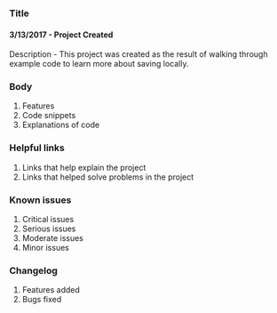 ### Title
#### 3/13/2017 - Project Created
Description - This project was created as the result of walking through example code to learn more about saving locally.

### Body
1. Features
2. Code snippets
2. Explanations of code

### Helpful links
1. Links that help explain the project
2. Links that helped solve problems in the project

### Known issues
1. Critical issues
2. Serious issues
3. Moderate issues
4. Minor issues

### Changelog
1. Features added
2. Bugs fixed